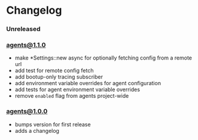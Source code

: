 # Changelog

### Unreleased

### agents@1.1.0

- make \*Settings::new async for optionally fetching config from a remote url
- add test for remote config fetch
- add bootup-only tracing subscriber
- add environment variable overrides for agent configuration
- add tests for agent environment variable overrides
- remove `enabled` flag from agents project-wide

### agents@1.0.0

- bumps version for first release
- adds a changelog
